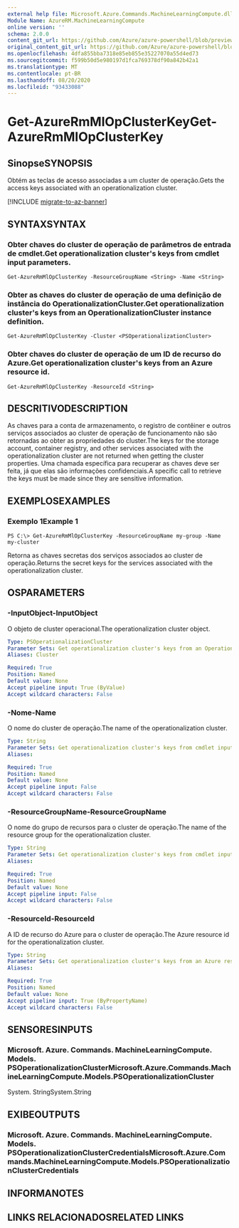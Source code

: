 ```yaml
---
external help file: Microsoft.Azure.Commands.MachineLearningCompute.dll-Help.xml
Module Name: AzureRM.MachineLearningCompute
online version: ''
schema: 2.0.0
content_git_url: https://github.com/Azure/azure-powershell/blob/preview/src/ResourceManager/MachineLearningCompute/Commands.MachineLearningCompute/help/Get-AzureRmMlOpClusterKey.md
original_content_git_url: https://github.com/Azure/azure-powershell/blob/preview/src/ResourceManager/MachineLearningCompute/Commands.MachineLearningCompute/help/Get-AzureRmMlOpClusterKey.md
ms.openlocfilehash: 4dfa855bba7318e85eb855e35227070a55d4ed73
ms.sourcegitcommit: f599b50d5e980197d1fca769378df90a842b42a1
ms.translationtype: MT
ms.contentlocale: pt-BR
ms.lasthandoff: 08/20/2020
ms.locfileid: "93433088"
---
```

# <span data-ttu-id="8e442-101">Get-AzureRmMlOpClusterKey</span><span class="sxs-lookup"><span data-stu-id="8e442-101">Get-AzureRmMlOpClusterKey</span></span>

## <span data-ttu-id="8e442-102">Sinopse</span><span class="sxs-lookup"><span data-stu-id="8e442-102">SYNOPSIS</span></span>
<span data-ttu-id="8e442-103">Obtém as teclas de acesso associadas a um cluster de operação.</span><span class="sxs-lookup"><span data-stu-id="8e442-103">Gets the access keys associated with an operationalization cluster.</span></span>

[!INCLUDE [migrate-to-az-banner](../../includes/migrate-to-az-banner.md)]

## <span data-ttu-id="8e442-104">SYNTAX</span><span class="sxs-lookup"><span data-stu-id="8e442-104">SYNTAX</span></span>

### <span data-ttu-id="8e442-105">Obter chaves do cluster de operação de parâmetros de entrada de cmdlet.</span><span class="sxs-lookup"><span data-stu-id="8e442-105">Get operationalization cluster's keys from cmdlet input parameters.</span></span>
```
Get-AzureRmMlOpClusterKey -ResourceGroupName <String> -Name <String>
```

### <span data-ttu-id="8e442-106">Obter as chaves do cluster de operação de uma definição de instância do OperationalizationCluster.</span><span class="sxs-lookup"><span data-stu-id="8e442-106">Get operationalization cluster's keys from an OperationalizationCluster instance definition.</span></span>
```
Get-AzureRmMlOpClusterKey -Cluster <PSOperationalizationCluster>
```

### <span data-ttu-id="8e442-107">Obter chaves do cluster de operação de um ID de recurso do Azure.</span><span class="sxs-lookup"><span data-stu-id="8e442-107">Get operationalization cluster's keys from an Azure resource id.</span></span>
```
Get-AzureRmMlOpClusterKey -ResourceId <String>
```

## <span data-ttu-id="8e442-108">DESCRITIVO</span><span class="sxs-lookup"><span data-stu-id="8e442-108">DESCRIPTION</span></span>
<span data-ttu-id="8e442-109">As chaves para a conta de armazenamento, o registro de contêiner e outros serviços associados ao cluster de operação de funcionamento não são retornadas ao obter as propriedades do cluster.</span><span class="sxs-lookup"><span data-stu-id="8e442-109">The keys for the storage account, container registry, and other services associated with the operationalization cluster are not returned when getting the cluster properties.</span></span> <span data-ttu-id="8e442-110">Uma chamada específica para recuperar as chaves deve ser feita, já que elas são informações confidenciais.</span><span class="sxs-lookup"><span data-stu-id="8e442-110">A specific call to retrieve the keys must be made since they are sensitive information.</span></span>

## <span data-ttu-id="8e442-111">EXEMPLOS</span><span class="sxs-lookup"><span data-stu-id="8e442-111">EXAMPLES</span></span>

### <span data-ttu-id="8e442-112">Exemplo 1</span><span class="sxs-lookup"><span data-stu-id="8e442-112">Example 1</span></span>
```
PS C:\> Get-AzureRmMlOpClusterKey -ResourceGroupName my-group -Name my-cluster
```

<span data-ttu-id="8e442-113">Retorna as chaves secretas dos serviços associados ao cluster de operação.</span><span class="sxs-lookup"><span data-stu-id="8e442-113">Returns the secret keys for the services associated with the operationalization cluster.</span></span>

## <span data-ttu-id="8e442-114">OS</span><span class="sxs-lookup"><span data-stu-id="8e442-114">PARAMETERS</span></span>

### <span data-ttu-id="8e442-115">-InputObject</span><span class="sxs-lookup"><span data-stu-id="8e442-115">-InputObject</span></span>
<span data-ttu-id="8e442-116">O objeto de cluster operacional.</span><span class="sxs-lookup"><span data-stu-id="8e442-116">The operationalization cluster object.</span></span>

```yaml
Type: PSOperationalizationCluster
Parameter Sets: Get operationalization cluster's keys from an OperationalizationCluster instance definition.
Aliases: Cluster

Required: True
Position: Named
Default value: None
Accept pipeline input: True (ByValue)
Accept wildcard characters: False
```

### <span data-ttu-id="8e442-117">-Nome</span><span class="sxs-lookup"><span data-stu-id="8e442-117">-Name</span></span>
<span data-ttu-id="8e442-118">O nome do cluster de operação.</span><span class="sxs-lookup"><span data-stu-id="8e442-118">The name of the operationalization cluster.</span></span>

```yaml
Type: String
Parameter Sets: Get operationalization cluster's keys from cmdlet input parameters.
Aliases: 

Required: True
Position: Named
Default value: None
Accept pipeline input: False
Accept wildcard characters: False
```

### <span data-ttu-id="8e442-119">-ResourceGroupName</span><span class="sxs-lookup"><span data-stu-id="8e442-119">-ResourceGroupName</span></span>
<span data-ttu-id="8e442-120">O nome do grupo de recursos para o cluster de operação.</span><span class="sxs-lookup"><span data-stu-id="8e442-120">The name of the resource group for the operationalization cluster.</span></span>

```yaml
Type: String
Parameter Sets: Get operationalization cluster's keys from cmdlet input parameters.
Aliases: 

Required: True
Position: Named
Default value: None
Accept pipeline input: False
Accept wildcard characters: False
```

### <span data-ttu-id="8e442-121">-ResourceId</span><span class="sxs-lookup"><span data-stu-id="8e442-121">-ResourceId</span></span>
<span data-ttu-id="8e442-122">A ID de recurso do Azure para o cluster de operação.</span><span class="sxs-lookup"><span data-stu-id="8e442-122">The Azure resource id for the operationalization cluster.</span></span>

```yaml
Type: String
Parameter Sets: Get operationalization cluster's keys from an Azure resouce id.
Aliases: 

Required: True
Position: Named
Default value: None
Accept pipeline input: True (ByPropertyName)
Accept wildcard characters: False
```

## <span data-ttu-id="8e442-123">SENSORES</span><span class="sxs-lookup"><span data-stu-id="8e442-123">INPUTS</span></span>

### <span data-ttu-id="8e442-124">Microsoft. Azure. Commands. MachineLearningCompute. Models. PSOperationalizationCluster</span><span class="sxs-lookup"><span data-stu-id="8e442-124">Microsoft.Azure.Commands.MachineLearningCompute.Models.PSOperationalizationCluster</span></span>
<span data-ttu-id="8e442-125">System. String</span><span class="sxs-lookup"><span data-stu-id="8e442-125">System.String</span></span>


## <span data-ttu-id="8e442-126">EXIBE</span><span class="sxs-lookup"><span data-stu-id="8e442-126">OUTPUTS</span></span>

### <span data-ttu-id="8e442-127">Microsoft. Azure. Commands. MachineLearningCompute. Models. PSOperationalizationClusterCredentials</span><span class="sxs-lookup"><span data-stu-id="8e442-127">Microsoft.Azure.Commands.MachineLearningCompute.Models.PSOperationalizationClusterCredentials</span></span>


## <span data-ttu-id="8e442-128">INFORMA</span><span class="sxs-lookup"><span data-stu-id="8e442-128">NOTES</span></span>

## <span data-ttu-id="8e442-129">LINKS RELACIONADOS</span><span class="sxs-lookup"><span data-stu-id="8e442-129">RELATED LINKS</span></span>

